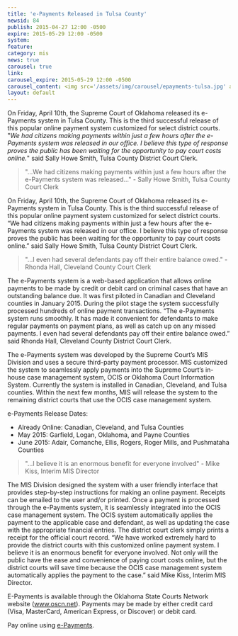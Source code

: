 ```yaml
---
title: 'e-Payments Released in Tulsa County'
newsid: 84
publish: 2015-04-27 12:00 -0500
expire: 2015-05-29 12:00 -0500
system: 
feature: 
category: mis
news: true
carousel: true
link: 
carousel_expire: 2015-05-29 12:00 -0500
carousel_content: <img src='/assets/img/carousel/epayments-tulsa.jpg' alt='Tulsa county online with e-payments' />
layout: default
---
```

<p>On Friday, April 10th, the Supreme Court of Oklahoma released its e-Payments system in Tulsa County. This is the third successful release of this popular online payment system customized for select district courts. "<em>We had citizens making payments within just a few hours after the e-Payments system was released in our office. I believe this type of response proves the public has been waiting for the opportunity to pay court costs online.</em>" said Sally Howe Smith, Tulsa County District Court Clerk.</p>
 <!--more-->
<blockquote><p>"...We had citizens making payments within just a few hours after the e-Payments system was released..." - Sally Howe Smith, Tulsa County Court Clerk</p>
</blockquote>
<p>On Friday, April 10th, the Supreme Court of Oklahoma released its e-Payments system in Tulsa County. This is the third successful release of this popular online payment system customized for select district courts.  “We had citizens making payments within just a few hours after the e-Payments system was released in our office.  I believe this type of response proves the public has been waiting for the opportunity to pay court costs online.” said Sally Howe Smith, Tulsa County District Court Clerk.  
</p>
<blockquote>
<p>"...I even had several defendants pay off their entire balance owed." - Rhonda Hall, Cleveland County Court Clerk</p>
</blockquote>
<p>The e-Payments system is a web-based application that allows online payments to be made by credit or debit card on criminal cases that have an outstanding balance due.  It was first piloted in Canadian and Cleveland counties in January 2015.  During the pilot stage the system successfully processed hundreds of online payment transactions.  “The e-Payments system runs smoothly.  It has made it convenient for defendants to make regular payments on payment plans, as well as catch up on any missed payments.  I even had several defendants pay off their entire balance owed.” said Rhonda Hall, Cleveland County District Court Clerk.</p>
<p>The e-Payments system was developed by the Supreme Court’s MIS Division and uses a secure third-party payment processor. MIS customized the system to seamlessly apply payments into the Supreme Court’s in-house case management system, OCIS or Oklahoma Court Information System.  Currently the system is installed in Canadian, Cleveland, and Tulsa counties.  Within the next few months, MIS will release the system to the remaining district courts that use the OCIS case management system.</p>
<p>e-Payments Release Dates:		</p>
<ul>
<li>Already Online: 	Canadian, Cleveland, and Tulsa Counties		</li>
<li>May 2015:  Garfield, Logan, Oklahoma, and Payne Counties</li>
<li>June 2015:  Adair, Comanche, Ellis, Rogers, Roger Mills, and Pushmataha Counties		</li>
</ul>
<blockquote>
<p>"...I believe it is an enormous benefit for everyone involved" - Mike Kiss, Interim MIS Director</p>
</blockquote>
<p>The MIS Division designed the system with a user friendly interface that provides step-by-step instructions for making an online payment.  Receipts can be emailed to the user and/or printed.  Once a payment is processed through the e-Payments system, it is seamlessly integrated into the OCIS case management system.  The OCIS system automatically applies the payment to the applicable case and defendant, as well as updating the case with the appropriate financial entries.  The district court clerk simply prints a receipt for the official court record. “We have worked extremely hard to provide the district courts with this customized online payment system.  I believe it is an enormous benefit for everyone involved.  Not only will the public have the ease and convenience of paying court costs online, but the district courts will save time because the OCIS case management system automatically applies the payment to the case.” said Mike Kiss, Interim MIS Director.</p>
<p>E-Payments is available through the Oklahoma State Courts Network website (<a href="http://www.oscn.net" target="_blank">www.oscn.net</a>).  Payments may be made by either credit card (Visa, MasterCard, American Express, or Discover) or debit card.  
</p>
<p>Pay online using <a href="https://www.oscn.net/epayments/" target="_blank">e-Payments</a>.</p>